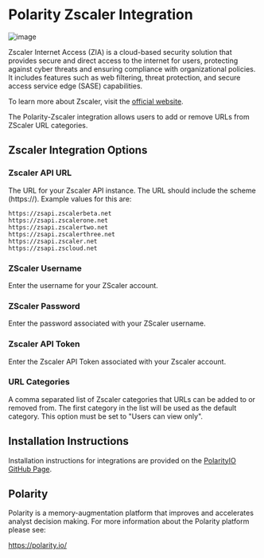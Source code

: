 # Polarity Zscaler Integration

![image](https://img.shields.io/badge/status-beta-green.svg)

Zscaler Internet Access (ZIA) is a cloud-based security solution that provides secure and direct access to the internet for users,
protecting against cyber threats and ensuring compliance with organizational policies. It includes features such as web filtering, threat protection, and secure access service edge (SASE) capabilities.

To learn more about Zscaler, visit the [official website](https://www.zscaler.com/).

The Polarity-Zscaler integration allows users to add or remove URLs from ZScaler URL categories. 

## Zscaler Integration Options

### Zscaler API URL

The URL for your Zscaler API instance. The URL should include the scheme (https://).  Example values for this are:

```
https://zsapi.zscalerbeta.net
https://zsapi.zscalerone.net
https://zsapi.zscalertwo.net
https://zsapi.zscalerthree.net
https://zsapi.zscaler.net
https://zsapi.zscloud.net
```

### ZScaler Username

Enter the username for your ZScaler account.

### ZScaler Password

Enter the password associated with your ZScaler username.

### Zscaler API Token

Enter the Zscaler API Token associated with your Zscaler account.

### URL Categories

A comma separated list of Zscaler categories that URLs can be added to or removed from. The first category in the list will be used as the default category.  This option must be set to "Users can view only".

## Installation Instructions

Installation instructions for integrations are provided on the [PolarityIO GitHub Page](https://polarityio.github.io/).

## Polarity

Polarity is a memory-augmentation platform that improves and accelerates analyst decision making. For more information about the Polarity platform please see:

https://polarity.io/
